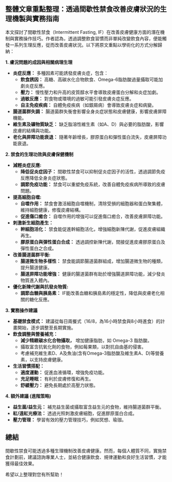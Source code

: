## 整體文章重點整理：透過間歇性禁食改善皮膚狀況的生理機製與實務指南

本文探討了間歇性禁食（Intermittent Fasting, IF）在改善皮膚健康方面的潛在機制與實務操作技巧。作者認為，透過調整飲食習慣而非單純改變飲食內容，便能觸發一系列生理反應，從而改善皮膚狀況。以下將原文重點以學術化的方式分解歸納：

**1. 膚況問題的成因與相關病理生理**

*   **炎症反應：** 多種因素可能誘發皮膚炎症，包含：
    *   **飲食誘因：** 高糖、高碳水化合物飲食、Omega-6脂肪酸過量攝取可能加劇炎症反應。
    *   **壓力：** 慢性壓力和升高的皮質醇水平會導致皮膚蛋白分解和炎症加劇。
    *   **過敏反應：** 對食物或環境的過敏可能引發皮膚炎症反應。
    *   **自主免疫疾病：** 自體免疫疾病（如銀屑病）會導致皮膚炎症和病變。
*   **腸道菌群失調：** 腸道菌群失衡會影響全身炎症狀態和皮膚健康，影響皮膚屏障機能。
*   **維生素及礦物質缺乏：** 缺乏脂溶性維生素（如A、D）與必要的脂肪酸，影響皮膚的結構與功能。
*   **老化與屏障功能衰退：** 隨著年齡增長，膠原蛋白和彈性蛋白流失，皮膚屏障功能衰退。

**2. 禁食的生理功效與皮膚保健機制**

*   **減輕炎症反應:**
    *   **降低促炎症因子：** 間歇性禁食可以抑制促炎症因子的活性，透過調節免疫反應降低全身炎症狀態。
    *   **調節免疫功能：** 禁食可以重塑免疫系統，改善自體免疫疾病所導致的皮膚問題。
*   **提高細胞自噬:**
    *   **自噬作用：** 禁食會激活細胞自噬機制，清除受損的細胞器和蛋白聚集體，維持細胞健康，修復皮膚結構。
    *   **促進傷口癒合：** 自噬作用的增強可以促進傷口癒合，改善皮膚屏障功能。
*   **刺激新生細胞產生：**
    *   **幹細胞活化：** 禁食能促進幹細胞活化，增強細胞新陳代謝，促進皮膚組織再生。
    *   **膠原蛋白與彈性蛋白合成：**  透過調控新陳代謝，間接促進皮膚膠原蛋白及彈性蛋白之合成。
*   **改善腸道菌群平衡:**
    *   **腸道微生物多樣性：** 禁食能調節腸道菌群組成，增加腸道微生物的種類，提升腸道健康。
    *   **腸道屏障功能增強：** 健康的腸道菌群有助於增強腸道屏障功能，減少發炎物質進入體內。
*   **優化新陳代謝與抗發炎物質:**
    *   **調節血糖與胰島素：** IF能改善血糖和胰島素的穩定性，降低與皮膚老化相關的糖化反應。

**3. 實務操作建議**

*   **基礎禁食模式：**  建議從每日兩餐式（16/8，為16小時禁食與8小時進食）的計畫開始，逐步調整至長期實施。
*   **飲食調整與營養補充：**
    *   **減少精緻碳水化合物攝取，** 增加健康脂肪，如 Omega-3 脂肪酸。
    *   攝取富含抗氧化劑的食物，例如莓果類，以對抗自由基的侵害。
    *   考慮補充維生素D、A及魚油(含有Omega-3脂肪酸及維生素A、D)等營養素，以支持皮膚健康。
*   **生活習慣搭配：**
    *   **適度運動：** 促進血液循環，增強免疫功能。
    *   **充足睡眠：** 有利於皮膚修復和再生。
    *   **舒緩壓力：** 避免長期處於高壓力狀態。

**4. 額外建議 (進階策略)**

*   **益生菌/益生元：** 補充益生菌或攝取富含益生元的食物，維持腸道菌群平衡。
*   **紅/遠紅光療法：** 透過光照刺激皮膚細胞，促進膠原蛋白合成。
*   **壓力管理：** 學習有效的壓力管理技巧，例如冥想、瑜珈。

## 總結

間歇性禁食可能透過多種生理機制改善皮膚健康。然而，每個人體質不同，實施禁食計劃前，建議諮詢專業人士，並結合健康飲食、規律運動和良好生活習慣，才能獲得最佳效果。

希望以上整理對您有所幫助！